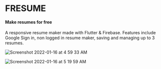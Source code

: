 # FRESUME

#### Make resumes for free

A responsive resume maker made with Flutter & Firebase. Features include Google Sign in, non logged in resume maker, saving and managing up to 3 resumes.

![Screenshot 2022-01-16 at 4 59 33 AM](https://user-images.githubusercontent.com/59999892/149656068-991e35c5-5d1d-489b-8222-7007f0d180dd.png)

![Screenshot 2022-01-16 at 5 19 59 AM](https://user-images.githubusercontent.com/59999892/149656086-a645d760-d84c-4108-9757-0a5bf99ab32d.png)
